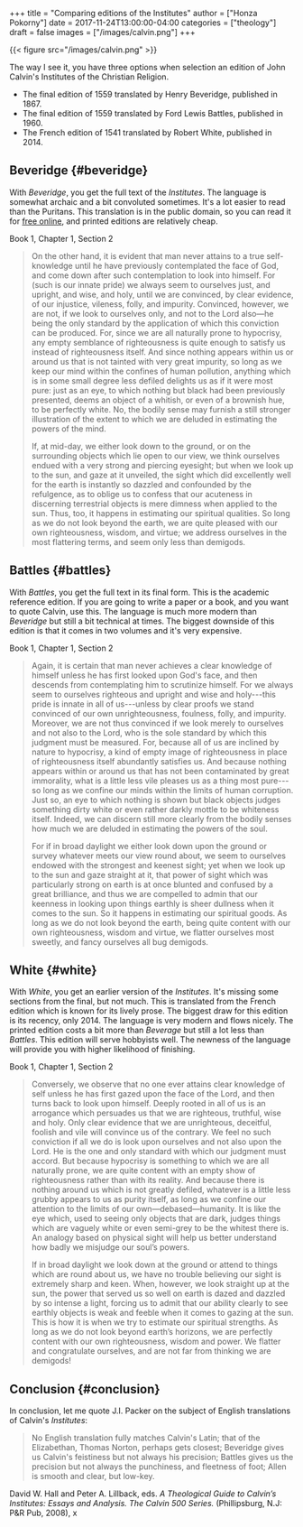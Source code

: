 +++
title = "Comparing editions of the Institutes"
author = ["Honza Pokorny"]
date = 2017-11-24T13:00:00-04:00
categories = ["theology"]
draft = false
images = ["/images/calvin.png"]
+++

{{< figure src="/images/calvin.png" >}}

The way I see it, you have three options when selection an edition of John
Calvin's Institutes of the Christian Religion.

-   The final edition of 1559 translated by Henry Beveridge, published in 1867.
-   The final edition of 1559 translated by Ford Lewis Battles, published in 1960.
-   The French edition of 1541 translated by Robert White, published in 2014.


## Beveridge {#beveridge}

With _Beveridge_, you get the full text of the _Institutes_.  The language is
somewhat archaic and a bit convoluted sometimes.  It's a lot easier to read than
the Puritans.  This translation is in the public domain, so you can read it for
[free online](http://www.ccel.org/ccel/calvin/institutes.i.html), and printed editions are relatively cheap.

Book 1, Chapter 1, Section 2

> On the other hand, it is evident that man never attains to a true
> self-knowledge until he have previously contemplated the face of God, and
> come down after such contemplation to look into himself. For (such is our
> innate pride) we always seem to ourselves just, and upright, and wise, and
> holy, until we are convinced, by clear evidence, of our injustice, vileness,
> folly, and impurity. Convinced, however, we are not, if we look to ourselves
> only, and not to the Lord also—he being the only standard by the application
> of which this conviction can be produced. For, since we are all naturally
> prone to hypocrisy, any empty semblance of righteousness is quite enough to
> satisfy us instead of righteousness itself. And since nothing appears within
> us or around us that is not tainted with very great impurity, so long as we
> keep our mind within the confines of human pollution, anything which is in
> some small degree less defiled delights us as if it were most pure: just as
> an eye, to which nothing but black had been previously presented, deems an
> object of a whitish, or even of a brownish hue, to be perfectly white. No,
> the bodily sense may furnish a still stronger illustration of the extent to
> which we are deluded in estimating the powers of the mind.
>
> If, at mid-day, we either look down to the ground, or on the surrounding
> objects which lie open to our view, we think ourselves endued with a very
> strong and piercing eyesight; but when we look up to the sun, and gaze at it
> unveiled, the sight which did excellently well for the earth is instantly so
> dazzled and confounded by the refulgence, as to oblige us to confess that
> our acuteness in discerning terrestrial objects is mere dimness when applied
> to the sun. Thus, too, it happens in estimating our spiritual qualities. So
> long as we do not look beyond the earth, we are quite pleased with our own
> righteousness, wisdom, and virtue; we address ourselves in the most
> flattering terms, and seem only less than demigods.


## Battles {#battles}

With _Battles_, you get the full text in its final form.  This is the academic
reference edition.  If you are going to write a paper or a book, and you want to
quote Calvin, use this.  The language is much more modern than _Beveridge_ but
still a bit technical at times.  The biggest downside of this edition is that it
comes in two volumes and it's very expensive.

Book 1, Chapter 1, Section 2

> Again, it is certain that man never achieves a clear knowledge of himself
> unless he has first looked upon God's face, and then descends from
> contemplating him to scrutinize himself.  For we always seem to ourselves
> righteous and upright and wise and holy---this pride is innate in all of
> us---unless by clear proofs we stand convinced of our own unrighteousness,
> foulness, folly, and impurity.  Moreover, we are not thus convinced if we
> look merely to ourselves and not also to the Lord, who is the sole standard
> by which this judgment must be measured.  For, because all of us are
> inclined by nature to hypocrisy, a kind of empty image of righteousness in
> place of righteousness itself abundantly satisfies us.  And because nothing
> appears within or around us that has not been contaminated by great
> immorality, what is a little less vile pleases us as a thing most pure---so
> long as we confine our minds within the limits of human corruption.  Just
> so, an eye to which nothing is shown but black objects judges something
> dirty white or even rather darkly mottle to be whiteness itself.  Indeed, we
> can discern still more clearly from the bodily senses how much we are
> deluded in estimating the powers of the soul.
>
> For if in broad daylight we either look down upon the ground or survey
> whatever meets our view round about, we seem to ourselves endowed with the
> strongest and keenest sight; yet when we look up to the sun and gaze
> straight at it, that power of sight which was particularly strong on earth
> is at once blunted and confused by a great brilliance, and thus we are
> compelled to admin that our keenness in looking upon things earthly is sheer
> dullness when it comes to the sun.  So it happens in estimating our
> spiritual goods.  As long as we do not look beyond the earth, being quite
> content with our own righteousness, wisdom and virtue, we flatter ourselves
> most sweetly, and fancy ourselves all bug demigods.


## White {#white}

With _White_, you get an earlier version of the _Institutes_.  It's missing
some sections from the final, but not much.  This is translated from the French
edition which is known for its lively prose.  The biggest draw for this edition
is its recency, only 2014. The language is very modern and flows nicely.  The
printed edition costs a bit more than _Beverage_ but still a lot less than
_Battles_.  This edition will serve hobbyists well.  The newness of the
language will provide you with higher likelihood of finishing.

Book 1, Chapter 1, Section 2

> Conversely, we observe that no one ever attains clear knowledge of self unless
> he has first gazed upon the face of the Lord, and then turns back to look upon
> himself. Deeply rooted in all of us is an arrogance which persuades us that we
> are righteous, truthful, wise and holy. Only clear evidence that we are
> unrighteous, deceitful, foolish and vile will convince us of the contrary. We
> feel no such conviction if all we do is look upon ourselves and not also upon
> the Lord. He is the one and only standard with which our judgment must
> accord. But because hypocrisy is something to which we are all naturally prone,
> we are quite content with an empty show of righteousness rather than with its
> reality. And because there is nothing around us which is not greatly defiled,
> whatever is a little less grubby appears to us as purity itself, as long as we
> confine our attention to the limits of our own—debased—humanity. It is like the
> eye which, used to seeing only objects that are dark, judges things which are
> vaguely white or even semi-grey to be the whitest there is.  An analogy based on
> physical sight will help us better understand how badly we misjudge our soul’s
> powers.
>
> If in broad daylight we look down at the ground or attend to things which are
> round about us, we have no trouble believing our sight is extremely sharp and
> keen. When, however, we look straight up at the sun, the power that served us so
> well on earth is dazed and dazzled by so intense a light, forcing us to admit
> that our ability clearly to see earthly objects is weak and feeble when it comes
> to gazing at the sun. This is how it is when we try to estimate our spiritual
> strengths. As long as we do not look beyond earth’s horizons, we are perfectly
> content with our own righteousness, wisdom and power.  We flatter and
> congratulate ourselves, and are not far from thinking we are demigods!


## Conclusion {#conclusion}

In conclusion, let me quote J.I. Packer on the subject of English translations
of Calvin's _Institutes_:

> No English translation fully matches Calvin's Latin; that of the Elizabethan,
> Thomas Norton, perhaps gets closest; Beveridge gives us Calvin's feistiness but
> not always his precision; Battles gives us the precision but not always the
> punchiness, and fleetness of foot; Allen is smooth and clear, but low-key.

David W. Hall and Peter A. Lillback, eds. _A Theological Guide to Calvin’s Institutes: Essays and Analysis.
The Calvin 500 Series._ (Phillipsburg, N.J: P&R Pub, 2008), x
